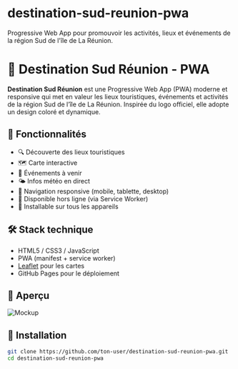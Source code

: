# destination-sud-reunion-pwa
Progressive Web App pour promouvoir les activités, lieux et événements de la région Sud de l'île de La Réunion.
# 🌴 Destination Sud Réunion - PWA

**Destination Sud Réunion** est une Progressive Web App (PWA) moderne et responsive qui met en valeur les lieux touristiques, événements et activités de la région Sud de l’île de La Réunion. Inspirée du logo officiel, elle adopte un design coloré et dynamique.

## 🚀 Fonctionnalités

- 🔍 Découverte des lieux touristiques
- 🗺️ Carte interactive
- 📅 Événements à venir
- 🌤️ Infos météo en direct
- 🧭 Navigation responsive (mobile, tablette, desktop)
- 💾 Disponible hors ligne (via Service Worker)
- 📲 Installable sur tous les appareils

## 🛠️ Stack technique

- HTML5 / CSS3 / JavaScript
- PWA (manifest + service worker)
- [Leaflet](https://leafletjs.com/) pour les cartes
- GitHub Pages pour le déploiement

## 📱 Aperçu

![Mockup](assets/mockup.png)

## 🔧 Installation

```bash
git clone https://github.com/ton-user/destination-sud-reunion-pwa.git
cd destination-sud-reunion-pwa
